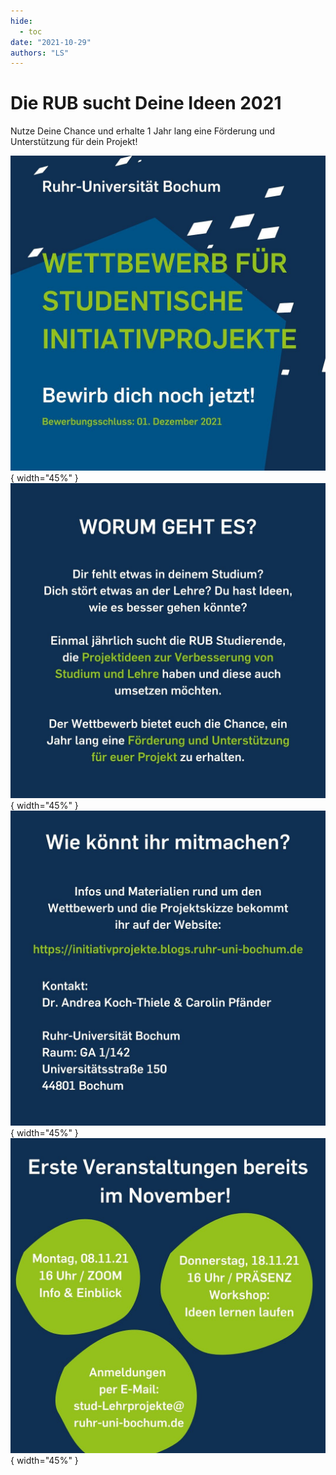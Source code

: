 ```yaml
---
hide:
  - toc
date: "2021-10-29"  
authors: "LS"
---
```


# Die RUB sucht Deine Ideen 2021

Nutze Deine Chance und erhalte 1 Jahr lang eine Förderung und Unterstützung für dein Projekt!

![ Text als Bild.](../medien/2021-10-29a.jpg){ width="45%" } 
![ Text als Bild.](../medien/2021-10-29b.jpg){ width="45%" } 
![ Text als Bild.](../medien/2021-10-29c.jpg){ width="45%" } 
![ Text als Bild.](../medien/2021-10-29d.jpg){ width="45%" } 